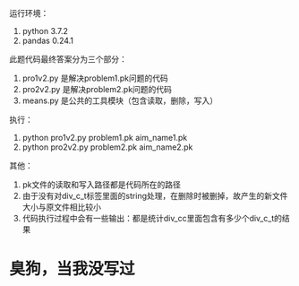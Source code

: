 运行环境：
1. python 3.7.2
2. pandas 0.24.1

此题代码最终答案分为三个部分：
1. pro1v2.py 是解决problem1.pk问题的代码
2. pro2v2.py 是解决problem2.pk问题的代码
3. means.py 是公共的工具模块（包含读取，删除，写入）

执行：
1. python pro1v2.py problem1.pk aim_name1.pk
2. python pro2v2.py problem2.pk aim_name2.pk

其他：
1. pk文件的读取和写入路径都是代码所在的路径
2. 由于没有对div_c_t标签里面的string处理，在删除时被删掉，故产生的新文件大小与原文件相比较小
3. 代码执行过程中会有一些输出：都是统计div_cc里面包含有多少个div_c_t的结果

# 臭狗，当我没写过
